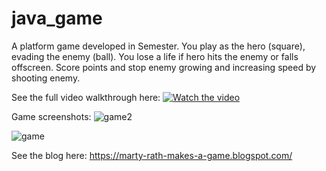 # java_game
A platform game developed in Semester.
You play as the hero (square), evading the enemy (ball). You lose a life if hero hits the enemy or falls offscreen.
Score points and stop enemy growing and increasing speed by shooting enemy.

See the full video walkthrough here:
[![Watch the video](https://img.youtube.com/vi/OkyVyQz2UN8/maxresdefault.jpg)](https://www.youtube.com/watch?v=OkyVyQz2UN8)

Game screenshots:
![game2](https://github.com/MartyRath/java_game/assets/91559109/43b9361b-6ccf-4c65-be81-31117e82fe49)

![game](https://github.com/MartyRath/java_game/assets/91559109/cac57b5a-c532-4ad5-8b64-e6df0be00335)


See the blog here:
https://marty-rath-makes-a-game.blogspot.com/

